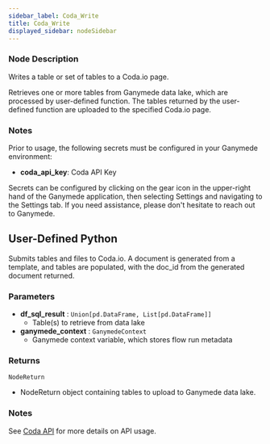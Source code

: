 ```yaml
---
sidebar_label: Coda_Write
title: Coda_Write
displayed_sidebar: nodeSidebar
---
```


### Node Description
Writes a table or set of tables to a Coda.io page.

Retrieves one or more tables from Ganymede data lake, which are processed by user-defined
function.  The tables returned by the user-defined function are uploaded to
the specified Coda.io page.


### Notes
Prior to usage, the following secrets must be configured in your Ganymede environment:
- **coda_api_key**: Coda API Key

Secrets can be configured by clicking on the gear icon in the upper-right hand of the Ganymede
application, then selecting Settings and navigating to the Settings tab.  If you need
assistance, please don't hesitate to reach out to Ganymede.
## User-Defined Python
Submits tables and files to Coda.io.  A document is generated from a template, and tables
are populated, with the doc_id from the generated document returned.


### Parameters
- **df_sql_result** : `Union[pd.DataFrame, List[pd.DataFrame]]`
    - Table(s) to retrieve from data lake
- **ganymede_context** : `GanymedeContext`
    - Ganymede context variable, which stores flow run metadata


### Returns
`NodeReturn`
  - NodeReturn object containing tables to upload to Ganymede data lake.


### Notes
See [Coda API](https://coda.io/developers/apis/) for more details on API usage.
